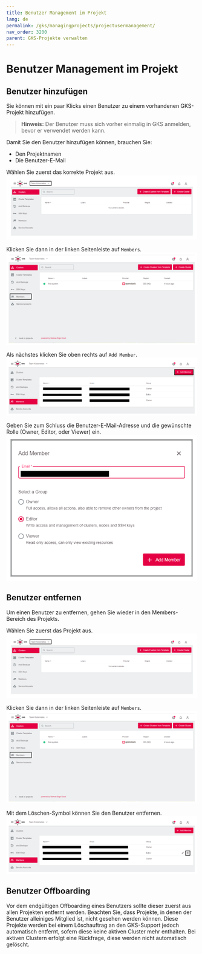 ```yaml
---
title: Benutzer Management im Projekt
lang: de
permalink: /gks/managingprojects/projectusermanagement/
nav_order: 3200
parent: GKS-Projekte verwalten
---
```

<!-- LTeX:  language=de-DE -->
# Benutzer Management im Projekt

## Benutzer hinzufügen

Sie können mit ein paar Klicks einen Benutzer zu einem vorhandenen GKS-Projekt hinzufügen.

> **Hinweis:** Der Benutzer muss sich vorher einmalig in GKS anmelden, bevor er verwendet werden kann.

Damit Sie den Benutzer hinzufügen können, brauchen Sie:

* Den Projektnamen
* Die Benutzer-E-Mail

Wählen Sie zuerst das korrekte Projekt aus.
![Get the Project](../images/MP01_User.png)

Klicken Sie dann in der linken Seitenleiste auf `Members`.
![Members](../images/MP02_User.png)

Als nächstes klicken Sie oben rechts auf `Add Member`.
![Add New member](../images/MP03_User.png)

Geben Sie zum Schluss die Benutzer-E-Mail-Adresse und die gewünschte Rolle (Owner, Editor, oder Viewer) ein.
![Add Member Role](../images/MP04_User.png)

## Benutzer entfernen

Um einen Benutzer zu entfernen, gehen Sie wieder in den Members-Bereich des Projekts.

Wählen Sie zuerst das Projekt aus.
![Get the Project](../images/MP01_User.png)

Klicken Sie dann in der linken Seitenleiste auf `Members`.
![Member](../images/MP02_User.png)

Mit dem Löschen-Symbol können Sie den Benutzer entfernen.
![RemoveMember](../images/MP05_User.png)

## Benutzer Offboarding

Vor dem endgültigen Offboarding eines Benutzers sollte dieser zuerst aus allen Projekten entfernt werden.
Beachten Sie, dass Projekte, in denen der Benutzer alleiniges Mitglied ist, nicht gesehen werden können. Diese Projekte werden bei einem Löschauftrag an den GKS-Support jedoch automatisch entfernt, sofern diese keine aktiven Cluster mehr enthalten. Bei aktiven Clustern erfolgt eine Rückfrage, diese werden nicht automatisch gelöscht.

